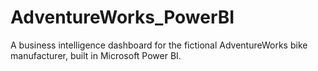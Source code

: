 # AdventureWorks_PowerBI
A business intelligence dashboard for the fictional AdventureWorks bike manufacturer, built in Microsoft Power BI.
